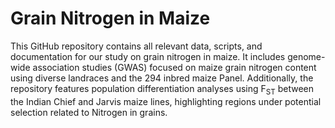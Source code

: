 # Grain Nitrogen in Maize
This GitHub repository contains all relevant data, scripts, and documentation for our study on grain nitrogen in maize. It includes genome-wide association studies (GWAS) focused on maize grain nitrogen content using diverse landraces and the 294 inbred maize Panel. Additionally, the repository features population differentiation analyses using F<sub>ST</sub> between the Indian Chief and Jarvis maize lines, highlighting regions under potential selection related to Nitrogen in grains.
